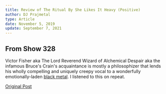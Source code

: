 ```yaml
---
title: Review of The Ritual By She Likes It Heavy (Positive)
author: DJ Prajmetal
type: Article
date: November 5, 2019
update: September 7, 2021
---
```


## From Show 328


<article-image src="she-likes-it-heavy.jpg" alt="She Likes It Heavy"></article-image>

Victor Fisher aka The Lord Reverend Wizard of Alchemical Despair aka the infamous Bruce's Crain's acquaintance is mostly a philosophizer that lends his wholly compelling and uniquely creepy vocal to a wonderfully emotionally-laden [black metal](/the-ritual). I listened to this on repeat.

[Original Post](http://reject.libsyn.com/she-likes-it-heavy_show-328_110519)